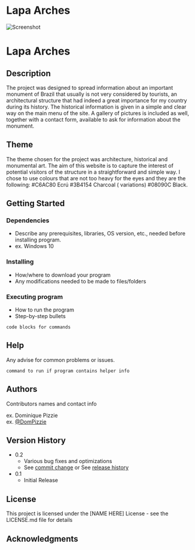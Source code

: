 # Lapa Arches
![Screenshot](https://user-images.githubusercontent.com/74268139/229634891-a6da77ff-2d8d-404c-8d42-f3c1c3c07ce0.png)


<h1>Lapa Arches</h1>

## Description

The project was designed to spread information about an important monument of Brazil that usually is not very considered by tourists, an architectural structure that had indeed a great importance for my country during its history.  The historical information is given in a simple and clear way on the main menu of the site. A gallery of pictures is included as well, together with a contact form, available to ask for information about the monument.

## Theme

The theme chosen for the project was architecture, historical and monumental art.
The aim of this website is to capture the interest of potential visitors of the structure in a straightforward and simple way.
I chose to use colours that are not too heavy for the eyes and they are the following:
#C6AC80 Ecrú
#3B4154 Charcoal ( variations)
#08090C Black.




## Getting Started

### Dependencies

* Describe any prerequisites, libraries, OS version, etc., needed before installing program.
* ex. Windows 10

### Installing

* How/where to download your program
* Any modifications needed to be made to files/folders

### Executing program

* How to run the program
* Step-by-step bullets
```
code blocks for commands
```

## Help

Any advise for common problems or issues.
```
command to run if program contains helper info
```

## Authors

Contributors names and contact info

ex. Dominique Pizzie  
ex. [@DomPizzie](https://twitter.com/dompizzie)

## Version History

* 0.2
    * Various bug fixes and optimizations
    * See [commit change]() or See [release history]()
* 0.1
    * Initial Release

## License

This project is licensed under the [NAME HERE] License - see the LICENSE.md file for details

## Acknowledgments
